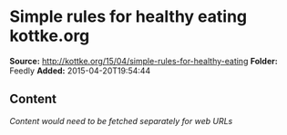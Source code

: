 # Simple rules for healthy eating kottke.org

**Source:** http://kottke.org/15/04/simple-rules-for-healthy-eating
**Folder:** Feedly
**Added:** 2015-04-20T19:54:44




## Content
*Content would need to be fetched separately for web URLs*
